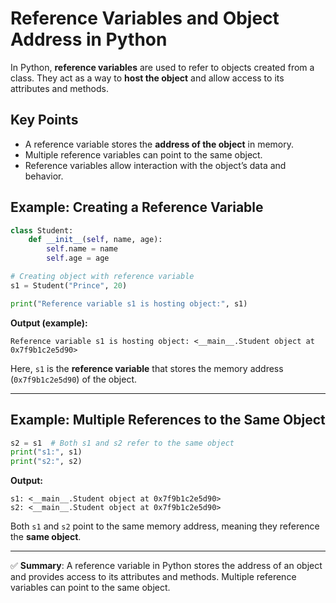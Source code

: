 # Reference Variables and Object Address in Python

In Python, **reference variables** are used to refer to objects created from a class. They act as a way to **host the object** and allow access to its attributes and methods.

## Key Points
- A reference variable stores the **address of the object** in memory.
- Multiple reference variables can point to the same object.
- Reference variables allow interaction with the object’s data and behavior.

## Example: Creating a Reference Variable
```python
class Student:
    def __init__(self, name, age):
        self.name = name
        self.age = age

# Creating object with reference variable
s1 = Student("Prince", 20)

print("Reference variable s1 is hosting object:", s1)
```

**Output (example):**
```
Reference variable s1 is hosting object: <__main__.Student object at 0x7f9b1c2e5d90>
```
Here, `s1` is the **reference variable** that stores the memory address (`0x7f9b1c2e5d90`) of the object.

---

## Example: Multiple References to the Same Object
```python
s2 = s1  # Both s1 and s2 refer to the same object
print("s1:", s1)
print("s2:", s2)
```

**Output:**
```
s1: <__main__.Student object at 0x7f9b1c2e5d90>
s2: <__main__.Student object at 0x7f9b1c2e5d90>
```
Both `s1` and `s2` point to the same memory address, meaning they reference the **same object**.

---
✅ **Summary**: A reference variable in Python stores the address of an object and provides access to its attributes and methods. Multiple reference variables can point to the same object.
